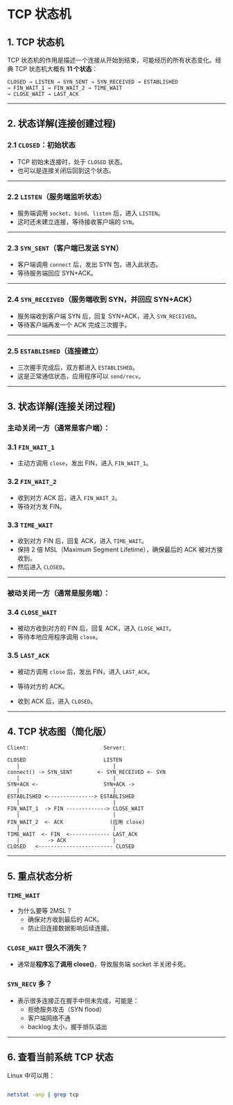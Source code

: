 # TCP 状态机

## 1. TCP 状态机

TCP 状态机的作用是描述一个连接从开始到结束，可能经历的所有状态变化。经典 TCP 状态机大概有 **11 个状态**：

```
CLOSED → LISTEN → SYN_SENT → SYN_RECEIVED → ESTABLISHED
→ FIN_WAIT_1 → FIN_WAIT_2 → TIME_WAIT
→ CLOSE_WAIT → LAST_ACK
```


---

## 2. 状态详解(连接创建过程)

### 2.1 `CLOSED`：初始状态
- TCP 初始未连接时，处于 `CLOSED` 状态。
- 也可以是连接关闭后回到这个状态。

---

### 2.2 `LISTEN`（服务端监听状态）
- 服务端调用 `socket`、`bind`、`listen` 后，进入 `LISTEN`。
- 这时还未建立连接，等待接收客户端的 `SYN`。

---

### 2.3 `SYN_SENT`（客户端已发送 SYN）
- 客户端调用 `connect` 后，发出 SYN 包，进入此状态。
- 等待服务端回应 SYN+ACK。

---

### 2.4 `SYN_RECEIVED`（服务端收到 SYN，并回应 SYN+ACK）
- 服务端收到客户端 SYN 后，回复 SYN+ACK，进入 `SYN_RECEIVED`。
- 等待客户端再发一个 ACK 完成三次握手。

---

### 2.5 `ESTABLISHED`（连接建立）
- 三次握手完成后，双方都进入 `ESTABLISHED`。
- 这是正常通信状态，应用程序可以 `send/recv`。

---

## 3. 状态详解(连接关闭过程)

### 主动关闭一方（通常是客户端）：

### 3.1 `FIN_WAIT_1`
- 主动方调用 `close`，发出 FIN，进入 `FIN_WAIT_1`。

### 3.2 `FIN_WAIT_2`
- 收到对方 ACK 后，进入 `FIN_WAIT_2`。
- 等待对方发 FIN。

### 3.3 `TIME_WAIT`
- 收到对方 FIN 后，回复 ACK，进入 `TIME_WAIT`。
- 保持 2 倍 MSL（Maximum Segment Lifetime），确保最后的 ACK 被对方接收到。
- 然后进入 `CLOSED`。

---

### 被动关闭一方（通常是服务端）：

### 3.4 `CLOSE_WAIT`
- 被动方收到对方的 FIN 后，回复 ACK，进入 `CLOSE_WAIT`。
- 等待本地应用程序调用 `close`。

### 3.5 `LAST_ACK`
- 被动方调用 `close` 后，发出 FIN，进入 `LAST_ACK`。
- 等待对方的 ACK。

- 收到 ACK 后，进入 `CLOSED`。

---

## 4. TCP 状态图（简化版）

```text
Client:                        Server:

CLOSED                         LISTEN
   |                              |
connect() -> SYN_SENT        <- SYN_RECEIVED <- SYN
   |                              |
SYN+ACK <-                     SYN+ACK ->
   |                              |
ESTABLISHED <---------------> ESTABLISHED
   |                              |
FIN_WAIT_1  -> FIN -------------> CLOSE_WAIT
   |                              |
FIN_WAIT_2  <- ACK               (应用 close)
   |                              |
TIME_WAIT  <- FIN  <------------- LAST_ACK
   |         -> ACK               |
CLOSED   <------------------------ CLOSED
```

---

## 5. 重点状态分析

### `TIME_WAIT`
- 为什么要等 2MSL？
    - 确保对方收到最后的 ACK。
    - 防止旧连接数据影响后续连接。

### `CLOSE_WAIT` 很久不消失？
- 通常是**程序忘了调用 close()**，导致服务端 socket 半关闭卡死。

### `SYN_RECV` 多？
- 表示很多连接正在握手中但未完成，可能是：
    - 拒绝服务攻击（SYN flood）
    - 客户端网络不通
    - backlog 太小，握手排队溢出

---

## 6. 查看当前系统 TCP 状态

Linux 中可以用：
```bash

netstat -anp | grep tcp
```

